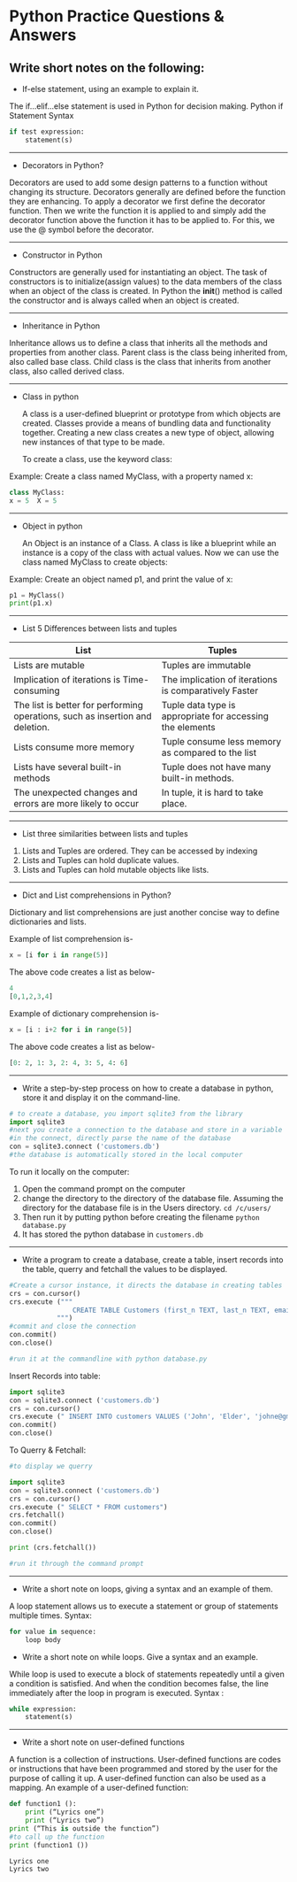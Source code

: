 # Python Practice Questions & Answers

## Write short notes on the following:

- If-else statement, using an example to explain it.

The if…elif…else statement is used in Python for decision making.
Python if Statement Syntax
```py
if test expression:
    statement(s)
```

---

- Decorators in Python?

Decorators are used to add some design patterns to a function without changing its structure. Decorators generally are defined before the function they are enhancing. To apply a decorator we first define the decorator function. Then we write the function it is applied to and simply add the decorator function above the function it has to be applied to. For this, we use the @ symbol before the decorator.

--- 

- Constructor in Python
  
Constructors are generally used for instantiating an object. The task of constructors is to initialize(assign values) to the data members of the class when an object of the class is created. In Python the __init__() method is called the constructor and is always called when an object is created.

--- 

- Inheritance in Python
  
Inheritance allows us to define a class that inherits all the methods and properties from another class.
Parent class is the class being inherited from, also called base class.
Child class is the class that inherits from another class, also called derived class.

--- 

- Class in python				

  A class is a user-defined blueprint or prototype from which objects are created. Classes provide a means of bundling data and functionality together. Creating a new class creates a new type of object, allowing new instances of that type to be made. 
  
  To create a class, use the keyword class:
  
Example: Create a class named MyClass, with a property named x:
```py
class MyClass:
x = 5  X = 5
```
--- 

- Object in python

  An Object is an instance of a Class. A class is like a blueprint while an instance is a copy of the class with actual values.
Now we can use the class named MyClass to create objects:


Example:  Create an object named p1, and print the value of x:
```py 
p1 = MyClass()
print(p1.x)
```
--- 


- List 5 Differences between lists and tuples


| List                                                         |Tuples                                                        | 
|--------------------------------------------------------------|--------------------------------------------------------------|
|Lists are mutable                                             |Tuples are immutable                                          |
|Implication of iterations is Time-consuming                   |The implication of iterations is comparatively Faster         |
|The list is better for performing operations, such as insertion and deletion.|Tuple data type is appropriate for accessing the elements|
|Lists consume more memory|Tuple consume less memory as compared to the list|
|Lists have several built-in methods|Tuple does not have many built-in methods.|
|The unexpected changes and errors are more likely to occur|In tuple, it is hard to take place.|

--- 

- List three similarities between lists and tuples

1. Lists and Tuples are ordered. They can be accessed by indexing
2. Lists and Tuples can hold duplicate values.
3. Lists and Tuples can hold mutable objects like lists.

---

- Dict and List comprehensions in Python?

Dictionary and list comprehensions are just another concise way to define dictionaries and lists.

Example of list comprehension is-

```py 
x = [i for i in range(5)]
```

The above code creates a list as below-

```py
4
[0,1,2,3,4]
```

Example of dictionary comprehension is-

```py
x = [i : i+2 for i in range(5)]
```
The above code creates a list as below-

```py
[0: 2, 1: 3, 2: 4, 3: 5, 4: 6]
```
---

- Write a step-by-step process on how to create a database in python, store it and display it on the command-line.		

```py
# to create a database, you import sqlite3 from the library
import sqlite3
#next you create a connection to the database and store in a variable
#in the connect, directly parse the name of the database
con = sqlite3.connect ('customers.db')
#the database is automatically stored in the local computer
```
To run it locally on the computer:

1. Open the command prompt on the computer
2.	change the directory to the directory of the database file. Assuming the directory for the database file is in the Users directory.
`cd /c/users/`
3. Then run it by putting python before creating the filename 
`python database.py`
4. It has stored the python database in `customers.db`

---

- Write a program to create a database, create a table, insert records into the table, querry and fetchall the values to be displayed.

```py
#Create a cursor instance, it directs the database in creating tables
crs = con.cursor()
crs.execute ("""
                CREATE TABLE Customers (first_n TEXT, last_n TEXT, email TEXT,)
            """)
#commit and close the connection
con.commit()
con.close()

#run it at the commandline with python database.py
```

Insert Records into table:

```py
import sqlite3
con = sqlite3.connect ('customers.db')
crs = con.cursor()
crs.execute (" INSERT INTO customers VALUES ('John', 'Elder', 'johne@gmail.com')")
con.commit()
con.close()
```

To Querry & Fetchall:
```py
#to display we querry

import sqlite3
con = sqlite3.connect ('customers.db')
crs = con.cursor()
crs.execute (" SELECT * FROM customers")
crs.fetchall()
con.commit()
con.close()

print (crs.fetchall())

#run it through the command prompt
```
---

- Write a short note on loops, giving a syntax and an example of them.

A loop statement allows us to execute a statement or group of statements multiple times.
Syntax:
```py
for value in sequence:
    loop body
```

- Write a short note on while loops. Give a syntax and an example.

While loop is used to execute a block of statements repeatedly until a given a condition is satisfied. And when the condition becomes false, the line immediately after the loop in program is executed. 
Syntax :
```py
while expression:
    statement(s)
```
---

- Write a short note on user-defined functions		

A function is a collection of instructions. User-defined functions are codes or instructions that have been programmed and stored by the user for the purpose of calling it up. A user-defined function can also be used as a mapping.
An example of a user-defined function:
```py
def function1 ():
    print (“Lyrics one”)
    print (“Lyrics two”)
print (“This is outside the function”)
#to call up the function
print (function1 ())
```
```OUTPUT:
Lyrics one
Lyrics two
```

